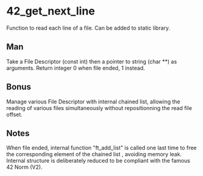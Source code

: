 # 42_get_next_line
Function to read each line of a file. 
Can be added to static library.

## Man
Take a File Descriptor (const int) then a pointer to string (char **) as arguments.
Return integer 0 when file ended, 1 instead.

## Bonus
Manage various File Descriptor with internal chained list, allowing the reading of various files simultaneously without repositionning the read file offset.

## Notes
When file ended, internal function "ft_add_list" is called one last time to free the corresponding element of the chained list , avoiding memory leak.
Internal structure is deliberately reduced to be compliant with the famous 42 Norm (V2).
